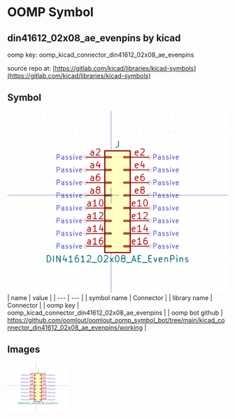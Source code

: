 # OOMP Symbol  
## din41612_02x08_ae_evenpins  by kicad  
  
oomp key: oomp_kicad_connector_din41612_02x08_ae_evenpins  
  
source repo at: [https://gitlab.com/kicad/libraries/kicad-symbols](https://gitlab.com/kicad/libraries/kicad-symbols)  
## Symbol  
  
[![working.png](working_600.png)](working.png)  
| name | value | 
| --- | --- | 
| symbol name | Connector | 
| library name | Connector | 
| oomp key | oomp_kicad_connector_din41612_02x08_ae_evenpins | 
| oomp bot github | https://github.com/oomlout/oomlout_oomp_symbol_bot/tree/main/kicad_connector_din41612_02x08_ae_evenpins/working | 
## Images  
  
[![working.png](working_140.png)](working.png)  
